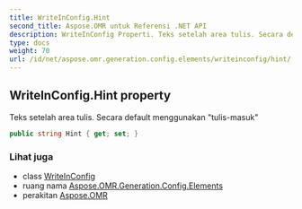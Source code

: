 ```yaml
---
title: WriteInConfig.Hint
second_title: Aspose.OMR untuk Referensi .NET API
description: WriteInConfig Properti. Teks setelah area tulis. Secara default menggunakan tulismasuk
type: docs
weight: 70
url: /id/net/aspose.omr.generation.config.elements/writeinconfig/hint/
---
```

## WriteInConfig.Hint property

Teks setelah area tulis. Secara default menggunakan "tulis-masuk"

```csharp
public string Hint { get; set; }
```

### Lihat juga

* class [WriteInConfig](../)
* ruang nama [Aspose.OMR.Generation.Config.Elements](../../writeinconfig/)
* perakitan [Aspose.OMR](../../../)


